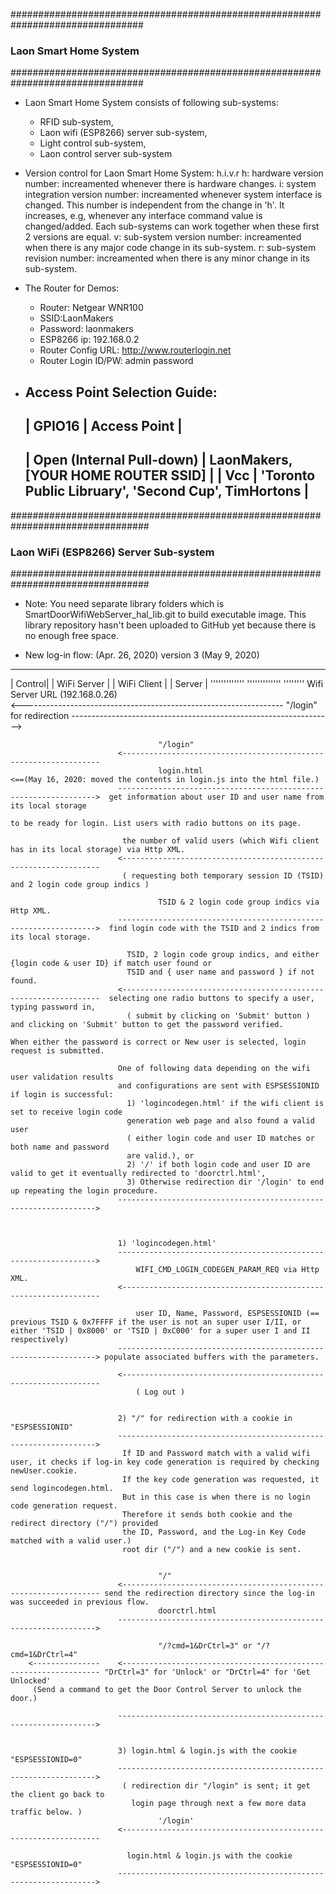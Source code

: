 ################################################################################
###  Laon Smart Home System  ###################################################
################################################################################

* Laon Smart Home System consists of following sub-systems: 
    - RFID sub-system, 
    - Laon wifi (ESP8266) server sub-system,
    - Light control sub-system,
    - Laon control server sub-system

* Version control for Laon Smart Home System:
    h.i.v.r      h: hardware version number: increamented whenever there is hardware changes.
                i: system integration version number: increamented whenever system interface is changed.
                    This number is independent from the change in 'h'.
                    It increases, e.g, whenever any interface command value is changed/added.
                    Each sub-systems can work together when these first 2 versions are equal.
                v: sub-system version number: increamented when there is any major code change in its sub-system.
                r: sub-system revision number: increamented when there is any minor change in its sub-system.

* The Router for Demos:
    - Router: Netgear WNR100
    - SSID:LaonMakers
    - Password: laonmakers
    - ESP8266 ip: 192.168.0.2
    - Router Config URL: http://www.routerlogin.net
    - Router Login ID/PW: admin password

* Access Point Selection Guide:
   ---------------------------------------------------------------------------------------
   |          GPIO16            |                      Access Point                      |
   ---------------------------------------------------------------------------------------
   |  Open (Internal Pull-down) |  LaonMakers, [YOUR HOME ROUTER SSID]                   |
   |  Vcc                       | 'Toronto Public Libruary', 'Second Cup', TimHortons    |
   ---------------------------------------------------------------------------------------
   

#################################################################################
###  Laon WiFi (ESP8266) Server Sub-system  #####################################
#################################################################################
  * Note: 
    You need separate library folders which is SmartDoorWifiWebServer_hal_lib.git to build executable image.
    This library repository hasn't been uploaded to GitHub yet because there is no enough free space.

  * New log-in flow: (Apr. 26, 2020)
           version 3 (May 9, 2020)
 ________             _____________                                                      _____________
| Control|           | WiFi Server |                                                    | WiFi Client |
| Server |            '''''''''''''                                                      '''''''''''''
 ''''''''                            Wifi Server URL (192.168.0.26)             
                            <-----------------------------------------------------------------
                                     "/login" for redirection
                            ----------------------------------------------------------------->
                       
                                     "/login"
                            <-----------------------------------------------------------------
                                     login.html                                            <==(May 16, 2020: moved the contents in login.js into the html file.)
                            ----------------------------------------------------------------->  get information about user ID and user name from its local storage
                                                                                                to be ready for login. List users with radio buttons on its page.
 
                             the number of valid users (which Wifi client has in its local storage) via Http XML.
                            <-----------------------------------------------------------------
                             ( requesting both temporary session ID (TSID) and 2 login code group indics )
                             
                                     TSID & 2 login code group indics via Http XML.
                            ----------------------------------------------------------------->  find login code with the TSID and 2 indics from its local storage.

                              TSID, 2 login code group indics, and either {login code & user ID} if match user found or
                              TSID and { user name and password } if not found.
                            <-----------------------------------------------------------------  selecting one radio buttons to specify a user, typing password in,
                              ( submit by clicking on 'Submit' button )                          and clicking on 'Submit' button to get the password verified.
                                                                                                 When either the password is correct or New user is selected, login request is submitted.
                              
                            One of following data depending on the wifi user validation results
                            and configurations are sent with ESPSESSIONID if login is successful:
                              1) 'logincodegen.html' if the wifi client is set to receive login code
                              generation web page and also found a valid user 
                              ( either login code and user ID matches or both name and password
                              are valid.), or 
                              2) '/' if both login code and user ID are valid to get it eventually redirected to 'doorctrl.html',
                              3) Otherwise redirection dir '/login' to end up repeating the login procedure.
                            ----------------------------------------------------------------->
                            
                            
                            
                            1) 'logincodegen.html'
                            ----------------------------------------------------------------->
                                WIFI_CMD_LOGIN_CODEGEN_PARAM_REQ via Http XML.
                            <-----------------------------------------------------------------
                            
                                user ID, Name, Password, ESPSESSIONID (== previous TSID & 0x7FFFF if the user is not an super user I/II, or either 'TSID | 0x8000' or 'TSID | 0xC000' for a super user I and II respectively)
                            -----------------------------------------------------------------> populate associated buffers with the parameters.
                                
                            <-----------------------------------------------------------------
                                ( Log out )
                            
                            
                            2) "/" for redirection with a cookie in "ESPSESSIONID"
                            ----------------------------------------------------------------->
                             If ID and Password match with a valid wifi user, it checks if log-in key code generation is required by checking newUser.cookie.
                             If the key code generation was requested, it send logincodegen.html.
                             But in this case is when there is no login code generation request.
                             Therefore it sends both cookie and the redirect directory ("/") provided 
                             the ID, Password, and the Log-in Key Code matched with a valid user.)
                             root dir ("/") and a new cookie is sent.
                             
                       
                                     "/"
                            <----------------------------------------------------------------- send the redirection directory since the log-in was succeeded in previous flow.
                                     doorctrl.html
                            ----------------------------------------------------------------->
                       
                                     "/?cmd=1&DrCtrl=3" or "/?cmd=1&DrCtrl=4"
        <---------------    <----------------------------------------------------------------- "DrCtrl=3" for 'Unlock' or "DrCtrl=4" for 'Get Unlocked'
         (Send a command to get the Door Control Server to unlock the door.)
                                     
                            ----------------------------------------------------------------->
                            

                            3) login.html & login.js with the cookie "ESPSESSIONID=0"
                            ----------------------------------------------------------------->
                             ( redirection dir "/login" is sent; it get the client go back to
                               login page through next a few more data traffic below. )
                                     '/login'
                            <-----------------------------------------------------------------
                            
                              login.html & login.js with the cookie "ESPSESSIONID=0"
                            ----------------------------------------------------------------->